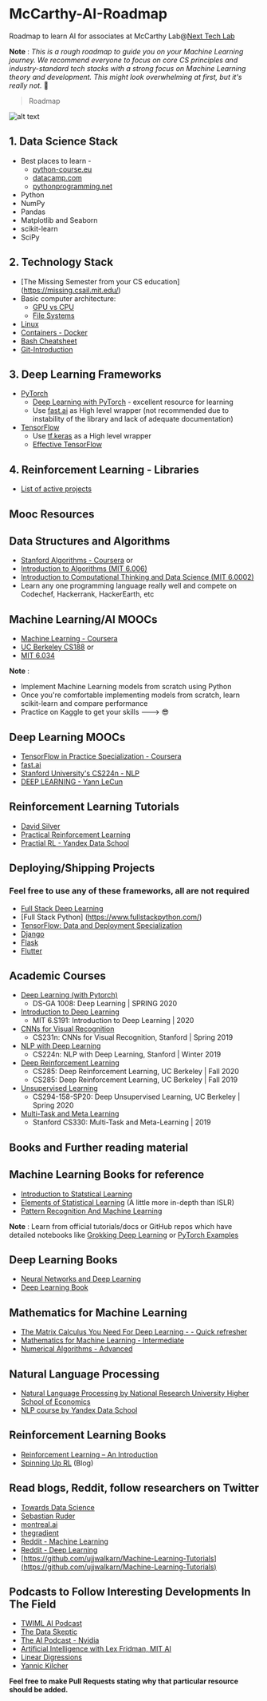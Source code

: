 <!-- Use the vscode extensions markdownlint and Markdown All in One while contributing -->

# McCarthy-AI-Roadmap

Roadmap to learn AI for associates at McCarthy Lab@[Next Tech Lab](https://www.nexttechlab.io/)

**Note** : *This is a rough roadmap to guide you on your Machine Learning journey. We recommend everyone to focus on core CS principles and industry-standard tech stacks with a strong focus on Machine Learning theory and development. This might look overwhelming at first, but it's really not.* 🙂

> Roadmap
>

![alt text](./images/roadmap.png)

## 1. Data Science Stack

* Best places to learn -
  * [python-course.eu](https://www.python-course.eu/)
  * [datacamp.com](https://www.datacamp.com/)
  * [pythonprogramming.net](https://www.pythonprogramming.net/)
* Python
* NumPy
* Pandas
* Matplotlib and Seaborn
* scikit-learn
* SciPy

## 2. Technology Stack

* [The Missing Semester from your CS education] (https://missing.csail.mit.edu/)
* Basic computer architecture:
  * [GPU vs CPU](https://blogs.nvidia.com/blog/2009/12/16/whats-the-difference-between-a-cpu-and-a-gpu/)
  * [File Systems](https://wiki.microfocus.com/index.php/File_System_Primer)
* [Linux](https://www.digitalocean.com/community/tutorials/an-introduction-to-linux-basics)
* [Containers - Docker](https://docs.docker.com/engine/docker-overview/)
* [Bash Cheatsheet](https://devhints.io/bash)
* [Git-Introduction](https://readwrite.com/2013/09/30/understanding-github-a-journey-for-beginners-part-1/)

## 3. Deep Learning Frameworks

* [PyTorch](https://pytorch.org/tutorials/)
  * [Deep Learning with PyTorch](https://pytorch.org/assets/deep-learning/Deep-Learning-with-PyTorch.pdf) - excellent resource for learning
  * Use [fast.ai](https://docs.fast.ai/training.html) as High level wrapper (not recommended due to instability of the library and lack of adequate documentation)
* [TensorFlow](https://www.tensorflow.org/tutorials/)
  * Use [tf.keras](https://www.tensorflow.org/guide/keras) as a High level wrapper
  * [Effective TensorFlow](https://github.com/vahidk/EffectiveTensorflow)

## 4. Reinforcement Learning - Libraries

* [List of active projects](https://github.com/kengz/awesome-deep-rl#libraries)

## Mooc Resources

## Data Structures and Algorithms

* [Stanford Algorithms - Coursera](https://www.coursera.org/specializations/algorithms) or
* [Introduction to Algorithms (MIT 6.006)](https://ocw.mit.edu/courses/electrical-engineering-and-computer-science/6-006-introduction-to-algorithms-fall-2011/)
* [Introduction to Computational Thinking and Data Science (MIT 6.0002)](https://ocw.mit.edu/courses/electrical-engineering-and-computer-science/6-0002-introduction-to-computational-thinking-and-data-science-fall-2016/)
* Learn any one programming language really well and compete on Codechef, Hackerrank, HackerEarth, etc

## Machine Learning/AI MOOCs

* [Machine Learning - Coursera](https://www.coursera.org/learn/machine-learning)
* [UC Berkeley CS188](https://inst.eecs.berkeley.edu/~cs188/fa18/) or
* [MIT 6.034](https://ocw.mit.edu/courses/electrical-engineering-and-computer-science/6-034-artificial-intelligence-fall-2010/lecture-videos/)

**Note** :

* Implement Machine Learning models from scratch using Python
* Once you're comfortable implementing models from scratch, learn scikit-learn and compare performance
* Practice on Kaggle to get your skills ---> :sunglasses:

## Deep Learning MOOCs

* [TensorFlow in Practice Specialization - Coursera](https://www.coursera.org/specializations/tensorflow-in-practice?)
* [fast.ai](http://www.fast.ai/)
* [Stanford University's CS224n - NLP](https://www.youtube.com/watch?v=OQQ-W_63UgQ&list=PL3FW7Lu3i5Jsnh1rnUwq_TcylNr7EkRe6)
* [DEEP LEARNING - Yann LeCun](https://atcold.github.io/pytorch-Deep-Learning/)

## Reinforcement Learning Tutorials

* [David Silver](https://www.youtube.com/watch?v=2pWv7GOvuf0&list=PL7-jPKtc4r78-wCZcQn5IqyuWhBZ8fOxT)
* [Practical Reinforcement Learning](https://www.coursera.org/learn/practical-rl)
* [Practial RL - Yandex Data School](https://github.com/yandexdataschool/Practical_RL)

## Deploying/Shipping Projects

### Feel free to use any of these frameworks, all are not required

* [Full Stack Deep Learning](https://fullstackdeeplearning.com/)
* [Full Stack Python] (https://www.fullstackpython.com/)
* [TensorFlow: Data and Deployment Specialization](https://www.coursera.org/specializations/tensorflow-data-and-deployment?)
* [Django](https://docs.djangoproject.com/en/3.0/intro/tutorial01/)
* [Flask](https://www.tutorialspoint.com/flask/index.htm)
* [Flutter](https://www.tutorialspoint.com/flutter/index.htm)
  
## Academic Courses

* [Deep Learning (with Pytorch)](https://atcold.github.io/pytorch-Deep-Learning/)
  * DS-GA 1008: Deep Learning | SPRING 2020
* [Introduction to Deep Learning](http://introtodeeplearning.com/)  
  * MIT 6.S191: Introduction to Deep Learning | 2020
* [CNNs for Visual Recognition](http://cs231n.stanford.edu)
  * CS231n: CNNs for Visual Recognition, Stanford | Spring 2019
* [NLP with Deep Learning](http://web.stanford.edu/class/cs224n/index.html#schedule)
  * CS224n: NLP with Deep Learning, Stanford | Winter 2019
* [Deep Reinforcement Learning](https://www.youtube.com/playlist?list=PLkFD6_40KJIwhWJpGazJ9VSj9CFMkb79A)
  * CS285: Deep Reinforcement Learning, UC Berkeley | Fall 2020
  * CS285: Deep Reinforcement Learning, UC Berkeley | Fall 2019
* [Unsupervised Learning](https://www.youtube.com/playlist?list=PLwRJQ4m4UJjPiJP3691u-qWwPGVKzSlNP)
  * CS294-158-SP20: Deep Unsupervised Learning, UC Berkeley | Spring 2020
* [Multi-Task and Meta Learning](https://www.youtube.com/playlist?list=PLoROMvodv4rMC6zfYmnD7UG3LVvwaITY5)
  * Stanford CS330: Multi-Task and Meta-Learning | 2019

## Books and Further reading material

## Machine Learning Books for reference

* [Introduction to Statstical Learning](https://www-bcf.usc.edu/~gareth/ISL/)
* [Elements of Statistical Learning](https://web.stanford.edu/~hastie/Papers/ESLII.pdf) (A little more in-depth than ISLR)
* [Pattern Recognition And Machine Learning](http://users.isr.ist.utl.pt/~wurmd/Livros/school/Bishop%20-%20Pattern%20Recognition%20And%20Machine%20Learning%20-%20Springer%20%202006.pdf)

**Note** : Learn from official tutorials/docs or GitHub repos which have detailed notebooks like [Grokking Deep Learning](https://github.com/iamtrask/Grokking-Deep-Learning) or [PyTorch Examples](https://github.com/pytorch/examples)

## Deep Learning Books

* [Neural Networks and Deep Learning](http://neuralnetworksanddeeplearning.com/)
* [Deep Learning Book](http://www.deeplearningbook.org/)

## Mathematics for Machine Learning

* [The Matrix Calculus You Need For Deep Learning - - Quick refresher](https://arxiv.org/pdf/1802.01528)
* [Mathematics for Machine Learning - Intermediate](https://mml-book.github.io/)
* [Numerical Algorithms - Advanced](https://people.csail.mit.edu/jsolomon/share/book/numerical_book.pdf)

## Natural Language Processing

* [Natural Language Processing by National Research University Higher School of Economics](https://www.coursera.org/learn/language-processing)
* [NLP course by Yandex Data School](https://github.com/yandexdataschool/nlp_course)

## Reinforcement Learning Books

* [Reinforcement Learning – An Introduction](https://drive.google.com/file/d/1opPSz5AZ_kVa1uWOdOiveNiBFiEOHjkG/view)
* [Spinning Up RL](https://spinningup.openai.com/en/latest/) (Blog)

## Read blogs, Reddit, follow researchers on Twitter

* [Towards Data Science](https://towardsdatascience.com/)
* [Sebastian Ruder](http://ruder.io/)
* [montreal.ai](https://montrealartificialintelligence.com/)
* [thegradient](https://thegradient.pub/)
* [Reddit - Machine Learning](https://www.reddit.com/r/MachineLearning/)
* [Reddit - Deep Learning](https://www.reddit.com/r/deeplearning/)
* [https://github.com/ujjwalkarn/Machine-Learning-Tutorials](https://github.com/ujjwalkarn/Machine-Learning-Tutorials)

## Podcasts to Follow Interesting Developments In The Field

* [TWIML AI Podcast](https://twimlai.com/tag/podcast/)
* [The Data Skeptic](https://open.spotify.com/show/1BZN7H3ikovSejhwQTzNm4?si=gv3IrtPzQs6F9phaHDGpSQ)
* [The AI Podcast - Nvidia](https://soundcloud.com/theaipodcast)
* [Artificial Intelligence with Lex Fridman, MIT AI](https://open.spotify.com/show/2MAi0BvDc6GTFvKFPXnkCL)
* [Linear Digressions](http://lineardigressions.com/)
* [Yannic Kilcher](https://www.youtube.com/channel/UCZHmQk67mSJgfCCTn7xBfew)

**Feel free to make Pull Requests stating why that particular resource should be added.**
